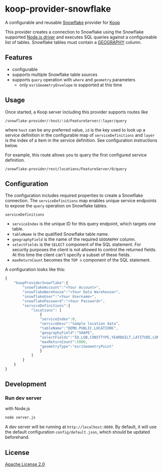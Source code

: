 # koop-provider-snowflake

A configurable and reusable [Snowflake](https://www.snowflake.com/) provider for [Koop](http://koopjs.github.io/)

This provider creates a connection to Snowflake using the Snowflake supported [Node.js driver](https://docs.snowflake.com/en/user-guide/nodejs-driver.html) and executes SQL queries against a configureable list of tables. Snowflake tables must contain a [GEOGRAPHY](https://docs.snowflake.com/en/sql-reference/data-types-geospatial.html) column.

## Features

- configurable
- supports multiple Snowflake table sources
- supports `query` operation with `where` and `geometry` parameters
    * only `esriGeometryEnvelope` is supported at this time


## Usage

Once started, a Koop server including this provider supports routes like

```
/snowflake-provider/:host/:id/FeatureServer/:layer/query
```

where `host` can be any preferred value, `id` is the key used to look up a service definition in the configurable map of `serviceDefinitions` and `layer` is the index of a item in the service definition. See configuration instructions below.

For example, this route allows you to query the first configured service definition.

```
/snowflake-provider/rest/locations/FeatureServer/0/query
```

## Configuration

The configuration includes required properties to create a Snowflake connection. The `serviceDefinitions` map enables unique service endpoints to expose the `query` operation on Snowflake tables.

`serviceDefinitions` 
 - `serviceIndex` is the unique ID for this query endpoint, which targets one table.
 - `tableName` is the qualified Snowflake table name.
 - `geographyField` is the name of the required `GEOGRAPHY` column.
 - `selectFields` is the `SELECT` component of the SQL statement. For security purposes the client is not allowed to control the returned fields. At this time the client can't specify a subset of these fields.
 - `maxReturnCount` becomes the `TOP n` component of the SQL statement.


A configuration looks like this:

```javascript
{
    "koopProviderSnowflake":{
        "snowflakeAccount":"<Your Account>",
        "snowflakeWarehouse":"<Your Data Warehouse>",
        "snowflakeUser":"<Your Username>",
        "snowflakePassword":"<Your Password>",
        "serviceDefinitions":{
            "locations": [
                {
                "serviceIndex":0,
                "serviceDesc":"Sample location data",
                "tableName":"DEMO.PUBLIC.LOCATIONS",
                "geographyField":"SHAPE",
                "selectFields":"ID,LOB,CONSTTYPE,YEARBUILT,LATITUDE,LONGITUDE",
                "maxReturnCount":5000,
                "geometryType":"esriGeometryPoint"
                }
            ]
        }
    }
}

```


## Development

### Run dev server

with Node.js

``` bash
node server.js
```

A dev server will be running at `http://localhost:8080`. By default, it will use the default configuration `config/default.json`, which should be updated beforehand.

## License

[Apache License 2.0](https://github.com/EsriPS/koop-provider-snowflake/blob/main/License.txt)